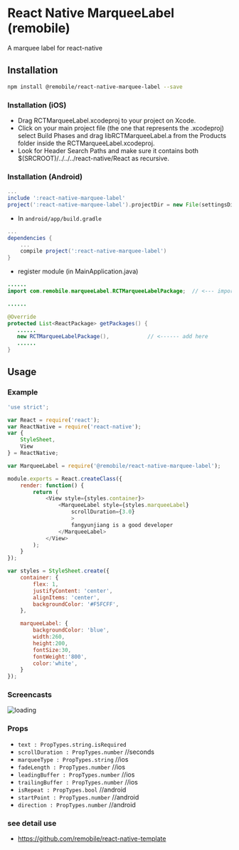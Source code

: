 # React Native MarqueeLabel (remobile)
A marquee label for react-native

## Installation
```sh
npm install @remobile/react-native-marquee-label --save
```

### Installation (iOS)
* Drag RCTMarqueeLabel.xcodeproj to your project on Xcode.
* Click on your main project file (the one that represents the .xcodeproj) select Build Phases and drag libRCTMarqueeLabel.a from the Products folder inside the RCTMarqueeLabel.xcodeproj.
* Look for Header Search Paths and make sure it contains both $(SRCROOT)/../../../react-native/React as recursive.

### Installation (Android)
```gradle
...
include ':react-native-marquee-label'
project(':react-native-marquee-label').projectDir = new File(settingsDir, '../node_modules/@remobile/react-native-marquee-label/android/RCTMarqueeLabel')
```

* In `android/app/build.gradle`

```gradle
...
dependencies {
    ...
    compile project(':react-native-marquee-label')
}
```

* register module (in MainApplication.java)

```java
......
import com.remobile.marqueeLabel.RCTMarqueeLabelPackage;  // <--- import

......

@Override
protected List<ReactPackage> getPackages() {
   ......
   new RCTMarqueeLabelPackage(),            // <------ add here
   ......
}

```

## Usage

### Example
```js
'use strict';

var React = require('react');
var ReactNative = require('react-native');
var {
    StyleSheet,
    View
} = ReactNative;

var MarqueeLabel = require('@remobile/react-native-marquee-label');

module.exports = React.createClass({
    render: function() {
        return (
            <View style={styles.container}>
                <MarqueeLabel style={styles.marqueeLabel}
                    scrollDuration={3.0}
                    >
                    fangyunjiang is a good developer
                </MarqueeLabel>
            </View>
        );
    }
});

var styles = StyleSheet.create({
    container: {
        flex: 1,
        justifyContent: 'center',
        alignItems: 'center',
        backgroundColor: '#F5FCFF',
    },

    marqueeLabel: {
        backgroundColor: 'blue',
        width:260,
        height:200,
        fontSize:30,
        fontWeight:'800',
        color:'white',
    }
});
```
### Screencasts

![loading](https://github.com/remobile/react-native-marquee-label/blob/master/screencasts/demo.gif)

### Props
- `text : PropTypes.string.isRequired`
- `scrollDuration : PropTypes.number` //seconds
- `marqueeType : PropTypes.string` //ios
- `fadeLength : PropTypes.number` //ios
- `leadingBuffer : PropTypes.number` //ios
- `trailingBuffer : PropTypes.number` //ios
- `isRepeat : PropTypes.bool` //android
- `startPoint : PropTypes.number` //android
- `direction : PropTypes.number` //android

### see detail use
* https://github.com/remobile/react-native-template
